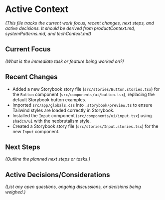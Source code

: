 # Active Context

_(This file tracks the current work focus, recent changes, next steps, and active decisions. It should be derived from productContext.md, systemPatterns.md, and techContext.md)_

## Current Focus

_(What is the immediate task or feature being worked on?)_

## Recent Changes

- Added a new Storybook story file (`src/stories/Button.stories.tsx`) for the `Button` component (`src/components/ui/button.tsx`), replacing the default Storybook button examples.
- Imported `src/app/globals.css` into `.storybook/preview.ts` to ensure Tailwind styles are loaded correctly in Storybook.
- Installed the `Input` component (`src/components/ui/input.tsx`) using `shadcn/ui` with the neobrutalism style.
- Created a Storybook story file (`src/stories/Input.stories.tsx`) for the new `Input` component.

## Next Steps

_(Outline the planned next steps or tasks.)_

## Active Decisions/Considerations

_(List any open questions, ongoing discussions, or decisions being weighed.)_
